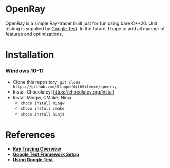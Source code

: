 # OpenRay

OpenRay is a simple Ray-tracer built just for fun using bare C++20. Unit testing is supplied by [Google Test](https://google.github.io/googletest/).
In the future, I hope to add all manner of features and optimizations.

# Installation

### Windows 10-11
- Clone this repository: `git clone https://github.com/SlappedWithSilence/openray`
- Install Chocolatey: https://chocolatey.org/install
- Install Mingw, CMake, Ninja
  - `choco install mingw`
  - `choco install cmake`
  - `choco install ninja`

# References
- **[Ray Tracing Overview](https://www.scratchapixel.com/lessons/3d-basic-rendering/introduction-to-Ray-tracing/)**
- **[Google Test Framework Setup](https://stackoverflow.com/questions/33638433/setup-google-test-in-clion)**
- **[Using Google Test](https://google.github.io/googletest/)**